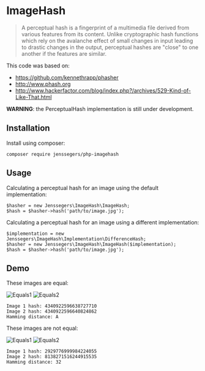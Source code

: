 ImageHash
=========

> A perceptual hash is a fingerprint of a multimedia file derived from various features from its content. Unlike cryptographic hash functions which rely on the avalanche effect of small changes in input leading to drastic changes in the output, perceptual hashes are "close" to one another if the features are similar.

This code was based on:
 - https://github.com/kennethrapp/phasher
 - http://www.phash.org
 - http://www.hackerfactor.com/blog/index.php?/archives/529-Kind-of-Like-That.html

**WARNING**: the PerceptualHash implementation is still under development.

Installation
------------

Install using composer:

	composer require jenssegers/php-imagehash

Usage
-----

Calculating a perceptual hash for an image using the default implementation:

	$hasher = new Jenssegers\ImageHash\ImageHash;
	$hash = $hasher->hash('path/to/image.jpg');

Calculating a perceptual hash for an image using a different implementation:

	$implementation = new Jenssegers\ImageHash\Implementation\DifferenceHash;
	$hasher = new Jenssegers\ImageHash\ImageHash($implementation);
	$hash = $hasher->hash('path/to/image.jpg');

Demo
----

These images are equal:

![Equals1](https://raw.githubusercontent.com/jenssegers/php-imagehash/master/tests/images/forest/forest-high.jpg)
![Equals2](https://raw.githubusercontent.com/jenssegers/php-imagehash/master/tests/images/forest/forest-low.jpg)

	Image 1 hash: 4340922596638727710
	Image 2 hash: 4340922596640824862
	Hamming distance: A

These images are not equal:

![Equals1](https://github.com/jenssegers/php-imagehash/raw/master/tests/images/office/tumblr_ndyfnr7lk21tubinno1_1280.jpg)
![Equals2](https://raw.githubusercontent.com/jenssegers/php-imagehash/master/tests/images/office/tumblr_ndyfq386o41tubinno1_1280.jpg)

	Image 1 hash: 2929776999984224055
	Image 2 hash: 8138271516244915535
	Hamming distance: 32
